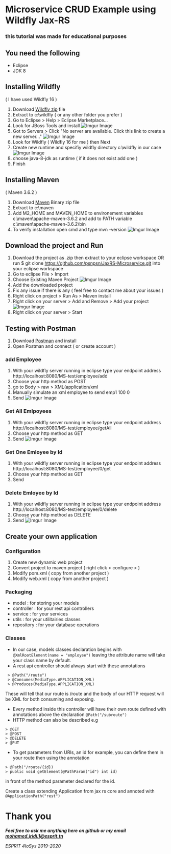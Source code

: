 # Microservice CRUD Example using Wildfly Jax-RS 
### this tutorial was made for educational purposes

## You need the following
 - Eclipse
 - JDK 8
 
## Installing Wildfly
( I have used Wildfly 16 )
 1. Download [Wildfly zip](https://wildfly.org/downloads/) file
 2. Extract to c:\wildfly ( or any other folder you prefer )
 3. Go to Eclipse > Help > Eclipse Marketplace...
 4. Look for JBoss Tools and install
 ![Imgur Image](https://i.imgur.com/m0Pmzci.png)
 5. Got to Servers > Click "No server are available. Click this link to create a new server..."
 ![Imgur Image](https://i.imgur.com/FM5QQzj.png)
 6. Look for Wildfly ( Wildfly 16 for me ) then Next
 7. Create new runtime and specifiy wildfly directory c:\wildfly in our case
 ![Imgur Image](https://i.imgur.com/QKPSDw5.png)
 8. choose java-8-jdk as runtime ( if it does not exist add one )
 9. Finish
 
## Installing Maven
( Maven 3.6.2 )
  1. Download [Maven](https://maven.apache.org/download.cgi) Binary zip file
  2. Extract to c:\maven
  3. Add M2_HOME and MAVEN_HOME to environement variables c:\maven\apache-maven-3.6.2 and add to PATH variable c:\maven\apache-maven-3.6.2\bin
  4. To verify installation open cmd and type mvn -version
  ![Imgur Image](https://i.imgur.com/T3zFJsr.png)
  
## Download the project and Run
  1. Download the project as .zip then extract to your eclipse workspace OR run $ git clone https://github.com/psnpsn/JaxRS-Microservice.git into your eclipse workspace
  2. Go to eclipse File > Import
  3. Choose Existing Maven Project
  ![Imgur Image](https://i.imgur.com/qOcCjXM.png)
  4. Add the downloaded project
  5. Fix any issue if there is any ( feel free to contact me about your issues )
  6. Right click on project > Run As > Maven install
  7. Right click on your server > Add and Remove > Add your project
  ![Imgur Image](https://i.imgur.com/IbdLfdV.png)
  8. Right click on your server > Start
  
## Testing with Postman
  1. Download [Postman](https://www.getpostman.com/downloads/) and install
  2. Open Postman and connect ( or create account )
  ### add Employee
  1. With your wildfly server running in eclipse type your endpoint address http://localhost:8080/MS-test/employee/add
  2. Choose your http method as POST
  3. go to Body > raw > XML(application/xml
  4. Manually simulate an xml employee to send 
    <employee>
	    <name>emp1</name>
	    <salary>100</salary>
	    <id>0</id>
    </employee>
  5. Send
  ![Imgur Image](https://i.imgur.com/ubMHESY.png)
  ### Get All Emlpoyees
  1. With your wildfly server running in eclipse type your endpoint address http://localhost:8080/MS-test/employee/getAll
  2. Choose your http method as GET
  3. Send
  ![Imgur Image](https://i.imgur.com/MJ3RmIL.png)
  ### Get One Emloyee by Id 
  1. With your wildfly server running in eclipse type your endpoint address http://localhost:8080/MS-test/employee/0/get
  2. Choose your http method as GET
  3. Send
  ### Delete Emloyee by Id 
  1. With your wildfly server running in eclipse type your endpoint address http://localhost:8080/MS-test/employee/0/delete
  2. Choose your http method as DELETE
  3. Send
  ![Imgur Image](https://i.imgur.com/0XY9Rog.png)
  
  
## Create your own application

  ### Configuration
  1. Create new dynamic web project
  2. Convert project to maven project ( right click > configure > )
  3. Modify pom.xml ( copy from another project )
  4. Modify web.xml ( copy from another project )
  ### Packaging
  - model : for storing your models
  - controller : for your rest api controllers
  - service : for your services
  - utils : for your utilitairies classes
  - repository : for your database operations
  ### Classes
  - In our case, models classes declaration begins with  `@XmlRootElement(name = "employee")` leaving the attribute name will take your class name by default.
  - A rest api controller should always start with these annotations
 ```
  > @Path("/route")
  > @Consumes(MediaType.APPLICATION_XML)
  > @Produces(MediaType.APPLICATION_XML)
```
These will tell that our route is /route and the body of our HTTP request will be XML for both consuming and exposing.
  - Every method inside this controller will have their own route defined with annotations above the declaration `@Path("/subroute")`
  - HTTP method can also be described e.g 
  ```
  > @GET
  > @POST
  > @DELETE
  > @PUT
  ```
  - To get parameters from URIs, an id for example, you can define them in your route then using the annotation
  ```
  > @Path("/route/{id})
  > public void getElement(@PathParam("id") int id)
  ```
  in front  of the method parameter declared for the id.
  
  Create a class extending Application from jax rs core and annoted with `@ApplicationPath("rest")`
	
# Thank you	
***Feel free to ask me anything here on github or my email mohamed.jridi.1@esprit.tn***

*ESPRIT 4IoSys 2019-2020*


